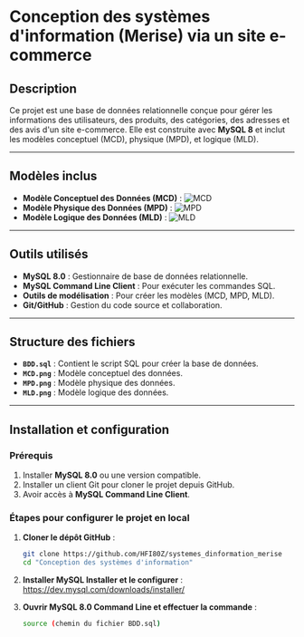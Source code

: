 # Conception des systèmes d'information (Merise) via un site e-commerce

## Description
Ce projet est une base de données relationnelle conçue pour gérer les informations des utilisateurs, des produits, des catégories, des adresses et des avis d'un site e-commerce. Elle est construite avec **MySQL 8** et inclut les modèles conceptuel (MCD), physique (MPD), et logique (MLD).

---

## Modèles inclus
- **Modèle Conceptuel des Données (MCD)** : ![MCD](MCD.png)
- **Modèle Physique des Données (MPD)** : ![MPD](MPD.png)
- **Modèle Logique des Données (MLD)** : ![MLD](MLD.png)

---

## Outils utilisés
- **MySQL 8.0** : Gestionnaire de base de données relationnelle.
- **MySQL Command Line Client** : Pour exécuter les commandes SQL.
- **Outils de modélisation** : Pour créer les modèles (MCD, MPD, MLD).
- **Git/GitHub** : Gestion du code source et collaboration.

---

## Structure des fichiers
- **`BDD.sql`** : Contient le script SQL pour créer la base de données.
- **`MCD.png`** : Modèle conceptuel des données.
- **`MPD.png`** : Modèle physique des données.
- **`MLD.png`** : Modèle logique des données.

---

## Installation et configuration

### Prérequis
1. Installer **MySQL 8.0** ou une version compatible.
2. Installer un client Git pour cloner le projet depuis GitHub.
3. Avoir accès à **MySQL Command Line Client**.

### Étapes pour configurer le projet en local
1. **Cloner le dépôt GitHub** :
   ```bash
   git clone https://github.com/HFI80Z/systemes_dinformation_merise
   cd "Conception des systèmes d'information" 
   
2. **Installer MySQL Installer et le configurer** :
   https://dev.mysql.com/downloads/installer/
   
3. **Ouvrir MySQL 8.0 Command Line et effectuer la commande** :
   ```bash
   source (chemin du fichier BDD.sql)
